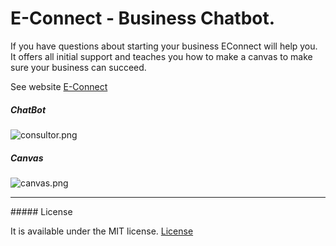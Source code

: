 # E-Connect - Business Chatbot.

If you have questions about starting your business EConnect will help you. 
It offers all initial support and teaches you how to make a canvas to make sure your business can succeed.

See website [E-Connect](https://uol-econnect.herokuapp.com/)

##### ChatBot
![consultor.png](https://s21.postimg.org/6sxgjnu5z/connect.png)

##### Canvas
![canvas.png](https://s21.postimg.org/fp88nlks7/canvas.png)

<hr>
##### License

It is available under the MIT license.
[License](https://opensource.org/licenses/mit-license.php)
